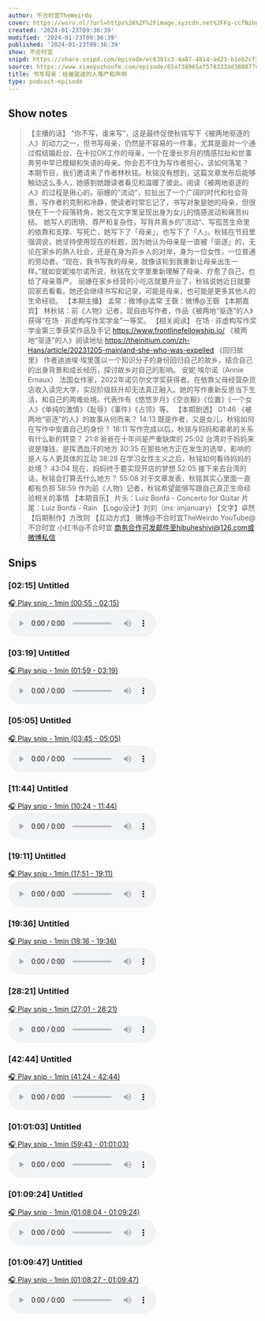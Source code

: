 ```yaml
---
author: 不合时宜TheWeirdo
cover: https://wsrv.nl/?url=https%3A%2F%2Fimage.xyzcdn.net%2FFq-ccfNzhgTqQNzlG-1qA_jOow7l.png&w=200&h=200
created: '2024-01-23T09:36:39'
modified: '2024-01-23T09:36:39'
published: '2024-01-23T09:36:39'
show: 不合时宜
snipd: https://share.snipd.com/episode/ec6301c3-4a87-4814-ad23-b1eb2cf34a9e
source: https://www.xiaoyuzhoufm.com/episode/65af38965af578333ad38887?utm_source=rss
title: 书写母亲：给被驱逐的人尊严和声响
type: podcast-episode
---
```



## Show notes
> 【主播的话】
> “你不写，谁来写”，这是最终促使秋铭写下《被两地驱逐的人》的动力之一，但书写母亲，仍然是不容易的一件事，尤其是面对一个通过假结婚赴台、在卡拉OK工作的母亲，一个在漫长岁月的情感拉扯和世事奔劳中早已模糊和失语的母亲。你会忍不住为写作者担心，该如何落笔？
> 本期节目，我们邀请来了作者林秋铭。秋铭没有想到，这篇文章发布后能够触动这么多人，她感到她跟读者看见和温暖了彼此。阅读《被两地驱逐的人》的过程是揪心的。丽姗的”流动“，拉扯出了一个广阔的时代和社会背景，写作者的克制和冷静，使读者时常忘记了，书写对象是她的母亲，但很快在下一个段落转角，她又在文字里呈现出身为女儿的情感波动和痛苦纠结。
> 她写人的困境、尊严和复杂性，写背井离乡的”流动“、写孤苦生命里的依靠和支撑、写死亡，她写下了「母亲」，也写下了「人」。秋铭在节目里强调说，她坚持使用现在的标题，因为她认为母亲是一直被「驱逐」的，无论在家乡的熟人社会，还是在身为异乡人的对岸，身为一位女性，一位普通的劳动者。“现在，我书写我的母亲，就像该轮到我重新让母亲出生一样。”就如安妮埃尔诺所说，秋铭在文字里重新理解了母亲、疗愈了自己，也给了母亲尊严。
> 丽姗在家乡经营的小吃店就要开业了，秋铭说她近日就要回家去看看。她还会继续书写和记录，可能是母亲，也可能是更多其他人的生命经验。
> 【本期主播】
> 孟常：微博@孟常
> 王磬：微博@王磬
> 【本期嘉宾】
> 林秋铭：前《人物》记者，现自由写作者，作品《被两地“驱逐”的人》获得“在场 · 非虚构写作奖学金”一等奖。
> 【相关阅读】
> 在场 · 非虚构写作奖学金第三季获奖作品及手记
> https://www.frontlinefellowship.io/
> 《被两地“驱逐”的人》阅读地址
> https://theinitium.com/zh-Hans/article/20231205-mainland-she-who-was-expelled
> 《回归故里》
> 作者迪迪埃·埃里蓬以一个知识分子的身份回归自己的故乡，结合自己的出身背景和成长经历，探讨故乡对自己的影响。
> 安妮·埃尔诺（Annie Ernaux）
> 法国女作家，2022年诺贝尔文学奖获得者。在依靠父母经营杂货店收入读完大学，实现阶级跃升却无法真正融入。她的写作重新反思当下生活，和自己的两难处境。代表作有《悠悠岁月》《空衣橱》《位置》《一个女人》《单纯的激情》《耻辱》《事件》《占领》等。
> 【本期剧透】
> 01:46 《被两地“驱逐”的人》的故事从何而来？
> 14:13 既是作者，又是女儿，秋铭如何在写作中安置自己的身份？
> 18:11 写作完成以后，秋铭与妈妈和弟弟的关系有什么新的转变？
> 21:8 爸爸在十年间是严重缺席的
> 25:02 台湾对于妈妈来说是赚钱，是挥洒血汗的地方
> 30:35 在那些地方正在发生的选举，影响的是人与人更具体的互动
> 38:28 在学习女性主义之后，秋铭如何看待妈妈的处境？
> 43:04 现在，妈妈终于要实现开店的梦想
> 52:05 接下来去台湾的话，秋铭会打算去什么地方？
> 55:08 对于文章发表，秋铭其实心里面一直都有负担
> 58:59 作为前《人物》记者，秋铭希望能够写跟自己真正生命经验相关的事情
> 【本期音乐】
> 片头：Luiz Bonfá - Concerto for Guitar
> 片尾：Luiz Bonfá - Rain
> 【Logo设计】刘刘（ins: imjanuary)
> 【文字】卓然
> 【后期制作】方改则
> 【互动方式】
> 微博@不合时宜TheWeirdo
> YouTube@不合时宜
> 小红书@不合时宜
> 商务合作可发邮件至hibuheshiyi@126.com或微博私信

## Snips
### [02:15] Untitled
[🎧 Play snip - 1min️ (00:55 - 02:15)](https://share.snipd.com/snip/f2c6de3c-aedb-4fec-a046-77e21f5cb516)
<audio controls> <source src="https://dts-api.xiaoyuzhoufm.com/track/5e280fb8418a84a0461fd076/65af38965af578333ad38887/media.xyzcdn.net/ltvq4ICnnSlYKK4iNxdH1_D443eU.m4a#t=00:55,02:15"> </audio>
### [03:19] Untitled
[🎧 Play snip - 1min️ (01:59 - 03:19)](https://share.snipd.com/snip/a529e4c9-cd4c-477e-83a8-1d235481a9af)
<audio controls> <source src="https://dts-api.xiaoyuzhoufm.com/track/5e280fb8418a84a0461fd076/65af38965af578333ad38887/media.xyzcdn.net/ltvq4ICnnSlYKK4iNxdH1_D443eU.m4a#t=01:59,03:19"> </audio>
### [05:05] Untitled
[🎧 Play snip - 1min️ (03:45 - 05:05)](https://share.snipd.com/snip/264c14f5-b14d-4068-afec-13677009a7d9)
<audio controls> <source src="https://dts-api.xiaoyuzhoufm.com/track/5e280fb8418a84a0461fd076/65af38965af578333ad38887/media.xyzcdn.net/ltvq4ICnnSlYKK4iNxdH1_D443eU.m4a#t=03:45,05:05"> </audio>
### [11:44] Untitled
[🎧 Play snip - 1min️ (10:24 - 11:44)](https://share.snipd.com/snip/9614f720-2522-45b4-b586-11729fe97831)
<audio controls> <source src="https://dts-api.xiaoyuzhoufm.com/track/5e280fb8418a84a0461fd076/65af38965af578333ad38887/media.xyzcdn.net/ltvq4ICnnSlYKK4iNxdH1_D443eU.m4a#t=10:24,11:44"> </audio>
### [19:11] Untitled
[🎧 Play snip - 1min️ (17:51 - 19:11)](https://share.snipd.com/snip/f748b0df-a658-42c1-be91-6d08e29b877f)
<audio controls> <source src="https://dts-api.xiaoyuzhoufm.com/track/5e280fb8418a84a0461fd076/65af38965af578333ad38887/media.xyzcdn.net/ltvq4ICnnSlYKK4iNxdH1_D443eU.m4a#t=17:51,19:11"> </audio>
### [19:36] Untitled
[🎧 Play snip - 1min️ (18:16 - 19:36)](https://share.snipd.com/snip/46f978b9-c553-4e5e-b937-74c1c52390ef)
<audio controls> <source src="https://dts-api.xiaoyuzhoufm.com/track/5e280fb8418a84a0461fd076/65af38965af578333ad38887/media.xyzcdn.net/ltvq4ICnnSlYKK4iNxdH1_D443eU.m4a#t=18:16,19:36"> </audio>
### [28:21] Untitled
[🎧 Play snip - 1min️ (27:01 - 28:21)](https://share.snipd.com/snip/2384d3e3-40f1-4435-8faa-b1d1704d22c7)
<audio controls> <source src="https://dts-api.xiaoyuzhoufm.com/track/5e280fb8418a84a0461fd076/65af38965af578333ad38887/media.xyzcdn.net/ltvq4ICnnSlYKK4iNxdH1_D443eU.m4a#t=27:01,28:21"> </audio>
### [42:44] Untitled
[🎧 Play snip - 1min️ (41:24 - 42:44)](https://share.snipd.com/snip/c4eda507-49ed-4c72-8cd0-58230fa39ca6)
<audio controls> <source src="https://dts-api.xiaoyuzhoufm.com/track/5e280fb8418a84a0461fd076/65af38965af578333ad38887/media.xyzcdn.net/ltvq4ICnnSlYKK4iNxdH1_D443eU.m4a#t=41:24,42:44"> </audio>
### [01:01:03] Untitled
[🎧 Play snip - 1min️ (59:43 - 01:01:03)](https://share.snipd.com/snip/117bb276-9406-4de5-89a7-c84dd92ffab1)
<audio controls> <source src="https://dts-api.xiaoyuzhoufm.com/track/5e280fb8418a84a0461fd076/65af38965af578333ad38887/media.xyzcdn.net/ltvq4ICnnSlYKK4iNxdH1_D443eU.m4a#t=59:43,01:01:03"> </audio>
### [01:09:24] Untitled
[🎧 Play snip - 1min️ (01:08:04 - 01:09:24)](https://share.snipd.com/snip/1a11ad1a-1c4e-41c1-a90a-758687d986aa)
<audio controls> <source src="https://dts-api.xiaoyuzhoufm.com/track/5e280fb8418a84a0461fd076/65af38965af578333ad38887/media.xyzcdn.net/ltvq4ICnnSlYKK4iNxdH1_D443eU.m4a#t=01:08:04,01:09:24"> </audio>
### [01:09:47] Untitled
[🎧 Play snip - 1min️ (01:08:27 - 01:09:47)](https://share.snipd.com/snip/bad202ba-987d-43c3-937d-4064f5dbad58)
<audio controls> <source src="https://dts-api.xiaoyuzhoufm.com/track/5e280fb8418a84a0461fd076/65af38965af578333ad38887/media.xyzcdn.net/ltvq4ICnnSlYKK4iNxdH1_D443eU.m4a#t=01:08:27,01:09:47"> </audio>
